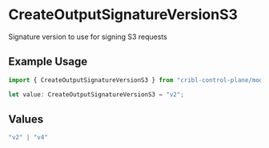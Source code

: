 # CreateOutputSignatureVersionS3

Signature version to use for signing S3 requests

## Example Usage

```typescript
import { CreateOutputSignatureVersionS3 } from "cribl-control-plane/models/operations";

let value: CreateOutputSignatureVersionS3 = "v2";
```

## Values

```typescript
"v2" | "v4"
```